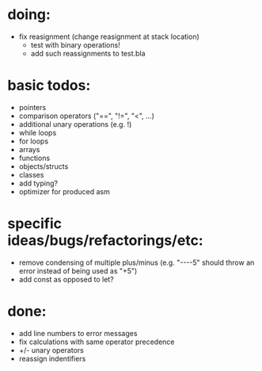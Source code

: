 # doing:
- fix reasignment (change reasignment at stack location)
  - test with binary operations!
  - add such reassignments to test.bla

# basic todos:
- pointers
- comparison operators ("==", "!=", "<", ...)
- additional unary operations (e.g. !)
- while loops
- for loops
- arrays
- functions
- objects/structs
- classes
- add typing?
- optimizer for produced asm

# specific ideas/bugs/refactorings/etc:
- remove condensing of multiple plus/minus (e.g. "----5" should throw an error instead of being used as "+5")
- add const as opposed to let?

# done:
- add line numbers to error messages
- fix calculations with same operator precedence
- +/- unary operators
- reassign indentifiers
